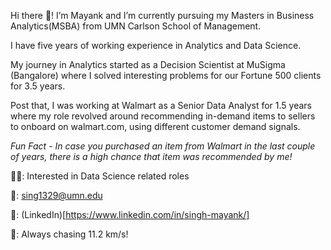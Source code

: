 Hi there 🙌! 
I’m Mayank and I’m currently pursuing my Masters in Business Analytics(MSBA) from UMN Carlson School of Management. 

I have five years of working experience in Analytics and Data Science. 

My journey in Analytics started as a Decision Scientist at MuSigma (Bangalore) where I solved interesting problems for our Fortune 500 clients for 3.5 years. 

Post that, I was working at Walmart as a Senior Data Analyst for 1.5 years where my role revolved around recommending in-demand items to sellers to onboard on walmart.com, using different customer demand signals. 

_Fun Fact - In case you purchased an item from Walmart in the last couple of years, there is a high chance that item was recommended by me!_

👨‍💼: Interested in Data Science related roles

📧: sing1329@umn.edu

🤝: (LinkedIn)[https://www.linkedin.com/in/singh-mayank/]

🥷: Always chasing 11.2 km/s!


